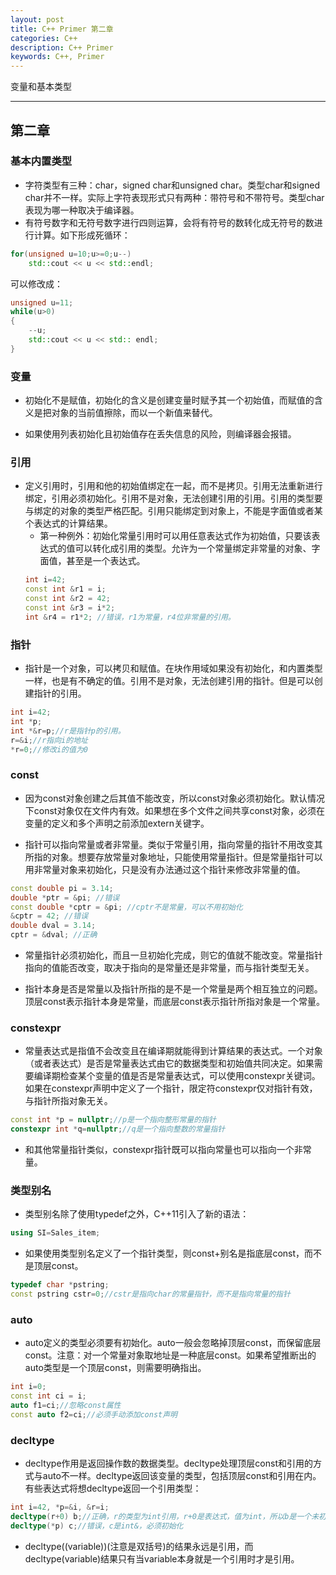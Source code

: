 ```yaml
---
layout: post
title: C++ Primer 第二章
categories: C++
description: C++ Primer
keywords: C++, Primer
---
```


变量和基本类型

---

## 第二章

### 基本内置类型

- 字符类型有三种：char，signed char和unsigned char。类型char和signed char并不一样。实际上字符表现形式只有两种：带符号和不带符号。类型char表现为哪一种取决于编译器。
- 有符号数字和无符号数字进行四则运算，会将有符号的数转化成无符号的数进行计算。如下形成死循环：
```c++
for(unsigned u=10;u>=0;u--)
    std::cout << u << std::endl;
```
可以修改成：
```c++
unsigned u=11;
while(u>0)
{
    --u;
    std::cout << u << std:: endl;
}
```

### 变量

- 初始化不是赋值，初始化的含义是创建变量时赋予其一个初始值，而赋值的含义是把对象的当前值擦除，而以一个新值来替代。

- 如果使用列表初始化且初始值存在丢失信息的风险，则编译器会报错。

### 引用
- 定义引用时，引用和他的初始值绑定在一起，而不是拷贝。引用无法重新进行绑定，引用必须初始化。引用不是对象，无法创建引用的引用。引用的类型要与绑定的对象的类型严格匹配。引用只能绑定到对象上，不能是字面值或者某个表达式的计算结果。
   - 第一种例外：初始化常量引用时可以用任意表达式作为初始值，只要该表达式的值可以转化成引用的类型。允许为一个常量绑定非常量的对象、字面值，甚至是一个表达式。
   ```c++
   int i=42;
   const int &r1 = i;
   const int &r2 = 42;
   const int &r3 = i*2;
   int &r4 = r1*2; //错误，r1为常量，r4位非常量的引用。
   ```

### 指针

- 指针是一个对象，可以拷贝和赋值。在块作用域如果没有初始化，和内置类型一样，也是有不确定的值。引用不是对象，无法创建引用的指针。但是可以创建指针的引用。
```c++
int i=42;
int *p;
int *&r=p;//r是指针p的引用。
r=&i;//r指向i的地址
*r=0;//修改i的值为0
```

### const

- 因为const对象创建之后其值不能改变，所以const对象必须初始化。默认情况下const对象仅在文件内有效。如果想在多个文件之间共享const对象，必须在变量的定义和多个声明之前添加extern关键字。

- 指针可以指向常量或者非常量。类似于常量引用，指向常量的指针不用改变其所指的对象。想要存放常量对象地址，只能使用常量指针。但是常量指针可以用非常量对象来初始化，只是没有办法通过这个指针来修改非常量的值。
```c++
const double pi = 3.14;
double *ptr = &pi; //错误
const double *cptr = &pi; //cptr不是常量，可以不用初始化
&cptr = 42; //错误
double dval = 3.14;
cptr = &dval; //正确
```

- 常量指针必须初始化，而且一旦初始化完成，则它的值就不能改变。常量指针指向的值能否改变，取决于指向的是常量还是非常量，而与指针类型无关。

- 指针本身是否是常量以及指针所指的是不是一个常量是两个相互独立的问题。顶层const表示指针本身是常量，而底层const表示指针所指对象是一个常量。

### constexpr

- 常量表达式是指值不会改变且在编译期就能得到计算结果的表达式。一个对象（或者表达式）是否是常量表达式由它的数据类型和初始值共同决定。如果需要编译期检查某个变量的值是否是常量表达式，可以使用constexpr关键词。如果在constexpr声明中定义了一个指针，限定符constexpr仅对指针有效，与指针所指对象无关。
```c++
const int *p = nullptr;//p是一个指向整形常量的指针
constexpr int *q=nullptr;//q是一个指向整数的常量指针
```
- 和其他常量指针类似，constexpr指针既可以指向常量也可以指向一个非常量。

### 类型别名

- 类型别名除了使用typedef之外，C++11引入了新的语法：
```c++
using SI=Sales_item;
```
- 如果使用类型别名定义了一个指针类型，则const+别名是指底层const，而不是顶层const。
```c++
typedef char *pstring;
const pstring cstr=0;//cstr是指向char的常量指针，而不是指向常量的指针
```

### auto

- auto定义的类型必须要有初始化。auto一般会忽略掉顶层const，而保留底层const。注意：对一个常量对象取地址是一种底层const。如果希望推断出的auto类型是一个顶层const，则需要明确指出。
```c++
int i=0;
const int ci = i;
auto f1=ci;//忽略const属性
const auto f2=ci;//必须手动添加const声明
```

### decltype

- decltype作用是返回操作数的数据类型。decltype处理顶层const和引用的方式与auto不一样。decltype返回该变量的类型，包括顶层const和引用在内。
有些表达式将想decltype返回一个引用类型：
```c++
int i=42, *p=&i, &r=i;
decltype(r+0) b;//正确，r的类型为int引用，r+0是表达式，值为int，所以b是一个未初始化的int类型
decltype(*p) c;//错误，c是int&，必须初始化
```
- decltype((variable))(注意是双括号)的结果永远是引用，而decltype(variable)结果只有当variable本身就是一个引用时才是引用。

